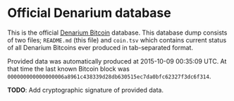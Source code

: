 <!-- -*- mode: markdown; coding: utf-8 -*- -->
# Official Denarium database

This is the official [Denarium Bitcoin](https://denarium.com)
database. This database dump consists of two files; `README.md`
(this file) and `coin.tsv` which contains current status of all
Denarium Bitcoins ever produced in tab-separated format.

Provided data was automatically produced at 2015-10-09 00:35:09 UTC.
At that time the last known Bitcoin block was
`000000000000000006a8961c438339d28db630515ec7da0bfc62327f3dc6f314`.

**TODO**: Add cryptographic signature of provided data.

